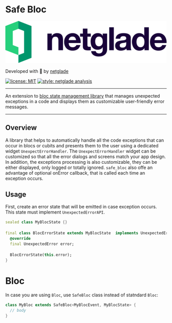 # Safe Bloc

<a href="https://netglade.cz/en">
  <picture>
    <source media="(prefers-color-scheme: dark)" srcset="https://raw.githubusercontent.com/netglade/.github/main/assets/netglade_logo_light.png">
    <source media="(prefers-color-scheme: light)" srcset="https://raw.githubusercontent.com/netglade/.github/main/assets/netglade_logo_dark.png">
    <img alt="netglade" src="https://raw.githubusercontent.com/netglade/.github/main/assets/netglade_logo_dark.png">
  </picture>
</a>

Developed with 💚 by [netglade][netglade_link]

[![license: MIT][license_badge]][license_badge_link]
[![style: netglade analysis][style_badge]][style_badge_link]

---

An extension to [bloc state management library](https://github.com/felangel/bloc) that manages unexpected exceptions in a code and displays them as customizable user-friendly error messages.

---

## Overview
A library that helps to automatically handle all the code exceptions that can occur in blocs or cubits and presents them to the user using a dedicated widget `UnexpectErrorHandler`. The `UnexpectErrorHandler` widget can be customized so that all the error dialogs and screens match your app design. In addition, the exceptions processing is also customizable, they can be either displayed, only logged or totally ignored. `safe_bloc` also offe an advantage of optional onError callback, that is called each time an exception occurs.

## Usage

First, create an error state that will be emitted in case exception occurs. This state must implement `UnexpectedErrorAPI`.
```dart
sealed class MyBlocState {}

final class BlocErrorState extends MyBlocState  implements UnexpectedErrorAPI {
  @override
  final UnexpectedError error;

  BlocErrorState(this.error);
}
```

# Bloc
In case you are using `Bloc`, use `SafeBloc` class instead of statndard `Bloc`:
```dart
class MyBloc extends SafeBloc<MyBlocEvent, MyBlocState> {
  // body
}
```

[netglade_link]: https://netglade.com/en
[license_badge]: https://img.shields.io/badge/license-MIT-blue.svg
[license_badge_link]: https://opensource.org/licenses/MIT
[style_badge]: https://img.shields.io/badge/style-netglade_analysis-26D07C.svg
[style_badge_link]: https://pub.dev/packages/netglade_analysis
